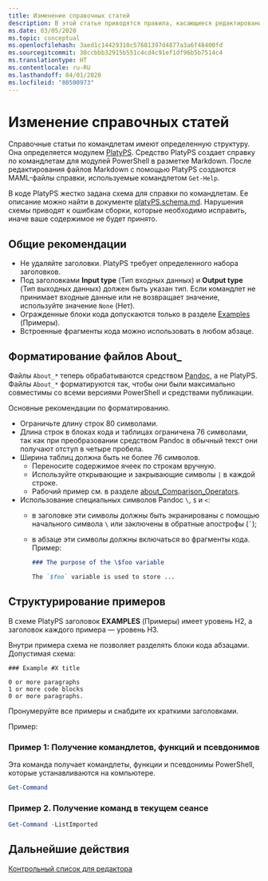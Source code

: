 ```yaml
---
title: Изменение справочных статей
description: В этой статье приводятся правила, касающиеся редактирования справки по командлетам и других справочных статей в документации по PowerShell.
ms.date: 03/05/2020
ms.topic: conceptual
ms.openlocfilehash: 3aed1c14429310c57681397d4877a3a6f48400fd
ms.sourcegitcommit: 30ccbbb32915b551c4cd4c91ef1df96b5b7514c4
ms.translationtype: HT
ms.contentlocale: ru-RU
ms.lasthandoff: 04/01/2020
ms.locfileid: "80500973"
---
```

# <a name="editing-reference-articles"></a>Изменение справочных статей

Справочные статьи по командлетам имеют определенную структуру. Она определяется модулем [PlatyPS][].
Средство PlatyPS создает справку по командлетам для модулей PowerShell в разметке Markdown. После редактирования файлов Markdown с помощью PlatyPS создаются MAML-файлы справки, используемые командлетом `Get-Help`.

В коде PlatyPS жестко задана схема для справки по командлетам. Ее описание можно найти в документе [platyPS.schema.md][]. Нарушения схемы приводят к ошибкам сборки, которые необходимо исправить, иначе ваше содержимое не будет принято.

## <a name="general-guidelines"></a>Общие рекомендации

- Не удаляйте заголовки. PlatyPS требует определенного набора заголовков.
- Под заголовками **Input type** (Тип входных данных) и **Output type** (Тип выходных данных) должен быть указан тип. Если командлет не принимает входные данные или не возвращает значение, используйте значение `None` (Нет).
- Огражденные блоки кода допускаются только в разделе [Examples](#structuring-examples) (Примеры).
- Встроенные фрагменты кода можно использовать в любом абзаце.

## <a name="formatting-about_-files"></a>Форматирование файлов About_

Файлы `About_*` теперь обрабатываются средством [Pandoc][], а не PlatyPS. Файлы `About_*` форматируются так, чтобы они были максимально совместимы со всеми версиями PowerShell и средствами публикации.

Основные рекомендации по форматированию.

- Ограничьте длину строк 80 символами.
- Длина строк в блоках кода и таблицах ограничена 76 символами, так как при преобразовании средством Pandoc в обычный текст они получают отступ в четыре пробела.
- Ширина таблиц должна быть не более 76 символов.
  - Переносите содержимое ячеек по строкам вручную.
  - Используйте открывающие и закрывающие символы `|` в каждой строке.
  - Рабочий пример см. в разделе [about_Comparison_Operators][about-example].
- Использование специальных символов Pandoc `\`, `$` и `<`:
  - в заголовке эти символы должны быть экранированы с помощью начального символа `\` или заключены в обратные апострофы (`` ` ``);
  - в абзаце эти символы должны включаться во фрагменты кода. Пример:

    ~~~markdown
    ### The purpose of the \$foo variable

    The `$foo` variable is used to store ...
    ~~~

## <a name="structuring-examples"></a>Структурирование примеров

В схеме PlatyPS заголовок **EXAMPLES** (Примеры) имеет уровень H2, а заголовок каждого примера — уровень H3.

Внутри примера схема не позволяет разделять блоки кода абзацами. Допустимая схема:

```
### Example #X title

0 or more paragraphs
1 or more code blocks
0 or more paragraphs.
```

Пронумеруйте все примеры и снабдите их краткими заголовками.

Пример:

### <a name="example-1-get-cmdlets-functions-and-aliases"></a>Пример 1: Получение командлетов, функций и псевдонимов

Эта команда получает командлеты, функции и псевдонимы PowerShell, которые устанавливаются на компьютере.

```powershell
Get-Command
```

### <a name="example-2-get-commands-in-the-current-session"></a>Пример 2. Получение команд в текущем сеансе

```powershell
Get-Command -ListImported
```

## <a name="next-steps"></a>Дальнейшие действия

[Контрольный список для редактора](editorial-checklist.md)

<!-- link references -->
[PlatyPS]: https://github.com/powershell/platyps
[platyPS.schema.md]: https://github.com/PowerShell/platyPS/blob/master/platyPS.schema.md
[issue1806]: https://github.com/MicrosoftDocs/PowerShell-Docs/issues/1806
[about-example]: /PowerShell/module/Microsoft.PowerShell.Core/About/about_Comparison_Operators
[Pandoc]: https://pandoc.org
